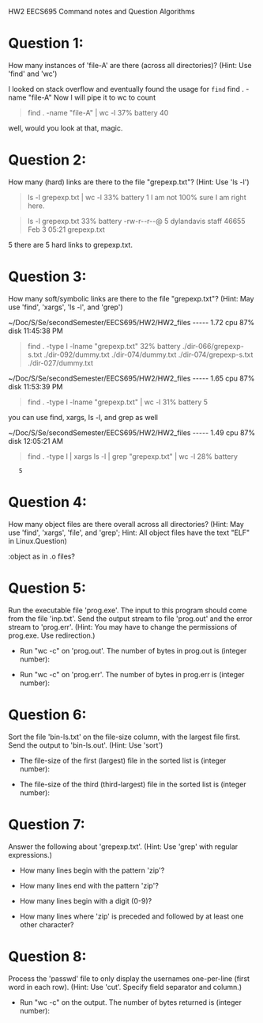HW2 EECS695
Command notes and Question Algorithms

# Question 1:

How many instances of 'file-A' are there (across all directories)? 
(Hint: Use 'find' and 'wc')

I looked on stack overflow and eventually found the usage for `find`
find . -name "file-A" 
Now I will pipe it to wc to count
 
> find . -name "file-A" | wc -l                                            37% battery
      40

well, would you look at that, magic.

# Question 2:

How many (hard) links are there to the file "grepexp.txt"?
(Hint: Use 'ls -l')

> ls -l grepexp.txt | wc -l                                                33% battery
       1
I am not 100% sure I am right here.

> ls -l grepexp.txt                                                        33% battery
-rw-r--r--@ 5 dylandavis  staff  46655 Feb  3 05:21 grepexp.txt

5 there are 5 hard links to grepexp.txt.  

# Question 3:

How many soft/symbolic links are there to the file "grepexp.txt"?
(Hint: May use 'find', 'xargs', 'ls -l', and 'grep')

 ~/Doc/S/Se/secondSemester/EECS695/HW2/HW2_files ----- 1.72 cpu  87% disk  11:45:38 PM
> find . -type l -lname "grepexp.txt"                                      32% battery
./dir-066/grepexp-s.txt
./dir-092/dummy.txt
./dir-074/dummy.txt
./dir-074/grepexp-s.txt
./dir-027/dummy.txt

 ~/Doc/S/Se/secondSemester/EECS695/HW2/HW2_files ----- 1.65 cpu  87% disk  11:53:39 PM
> find . -type l -lname "grepexp.txt" | wc -l                              31% battery
       5
 
you can use find, xargs, ls -l, and grep as well 

 ~/Doc/S/Se/secondSemester/EECS695/HW2/HW2_files ----- 1.49 cpu  87% disk  12:05:21 AM
> find . -type l | xargs ls -l | grep "grepexp.txt" | wc -l                28% battery

       5

# Question 4:

How many object files are there overall across all directories?
(Hint: May use 'find', 'xargs', 'file', and 'grep';
Hint: All object files have the text "ELF" in Linux.Question)

:object as in .o files?

# Question 5:

Run the executable file 'prog.exe'. The input to this program should come from the file 'inp.txt'. Send the output stream to file 'prog.out' and the error stream to 'prog.err'. 
(Hint: You may have to change the permissions of prog.exe. Use redirection.)

- Run "wc -c" on 'prog.out'. The number of bytes in prog.out is (integer number):

- Run "wc -c" on 'prog.err'. The number of bytes in prog.err is (integer number):

# Question 6:

Sort the file 'bin-ls.txt' on the file-size column, with the largest file first. Send the output to 'bin-ls.out'.
(Hint: Use 'sort')

- The file-size of the first (largest) file in the sorted list is (integer number):

- The file-size of the third (third-largest) file in the sorted list is (integer number):

# Question 7:

Answer the following about 'grepexp.txt'.
(Hint: Use 'grep' with regular expressions.)

- How many lines begin with the pattern 'zip'?

- How many lines end with the pattern 'zip'?

- How many lines begin with a digit (0-9)?

- How many lines where 'zip' is preceded and followed by at least one other character?

# Question 8:

Process the 'passwd' file to only display the usernames one-per-line (first word in each row).
(Hint: Use 'cut'. Specify field separator and column.)

- Run "wc -c" on the output. The number of bytes returned is (integer number):

